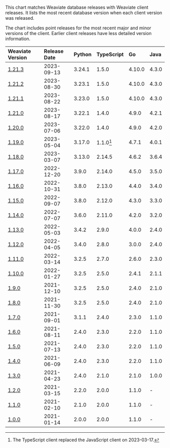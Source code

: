 This chart matches Weaviate database releases with Weaviate client releases. It
lists the most recent database version when each client version was released.

The chart includes point releases for the most recent major and minor versions
of the client. Earlier client releases have less detailed version information.


|Weaviate Version|Release Date|Python|TypeScript|Go|Java|
|:-|:-|:-|:-|:-|:-|
|[1.21.3](https://github.com/weaviate/weaviate/releases/tag/v1.21.3)|2023-09-13|3.24.1|1.5.0|4.10.0|4.3.0|
|[1.21.2](https://github.com/weaviate/weaviate/releases/tag/v1.21.2)|2023-08-30|3.23.1|1.5.0|4.10.0|4.3.0|
|[1.21.1](https://github.com/weaviate/weaviate/releases/tag/v1.21.1)|2023-08-22|3.23.0|1.5.0|4.10.0|4.3.0|
|[1.21.0](https://github.com/weaviate/weaviate/releases/tag/v1.21.0)|2023-08-17|3.22.1|1.4.0|4.9.0|4.2.1|
|[1.20.0](https://github.com/weaviate/weaviate/releases/tag/v1.20.0)|2023-07-06|3.22.0|1.4.0|4.9.0|4.2.0|
|[1.19.0](https://github.com/weaviate/weaviate/releases/tag/v1.19.0)|2023-05-04|3.17.0|1.1.0[^1]|4.7.1|4.0.1|
|[1.18.0](https://github.com/weaviate/weaviate/releases/tag/v1.18.0)|2023-03-07|3.13.0|2.14.5|4.6.2|3.6.4|
|[1.17.0](https://github.com/weaviate/weaviate/releases/tag/v1.17.0)|2022-12-20|3.9.0|2.14.0|4.5.0|3.5.0|
|[1.16.0](https://github.com/weaviate/weaviate/releases/tag/v1.16.0)|2022-10-31|3.8.0|2.13.0|4.4.0|3.4.0|
|[1.15.0](https://github.com/weaviate/weaviate/releases/tag/v1.15.0)|2022-09-07|3.8.0|2.12.0|4.3.0|3.3.0|
|[1.14.0](https://github.com/weaviate/weaviate/releases/tag/v1.14.0)|2022-07-07|3.6.0|2.11.0|4.2.0|3.2.0|
|[1.13.0](https://github.com/weaviate/weaviate/releases/tag/v1.13.0)|2022-05-03|3.4.2|2.9.0|4.0.0|2.4.0|
|[1.12.0](https://github.com/weaviate/weaviate/releases/tag/v1.12.0)|2022-04-05|3.4.0|2.8.0|3.0.0|2.4.0|
|[1.11.0](https://github.com/weaviate/weaviate/releases/tag/v1.11.0)|2022-03-14|3.2.5|2.7.0|2.6.0|2.3.0|
|[1.10.0](https://github.com/weaviate/weaviate/releases/tag/v1.10.0)|2022-01-27|3.2.5|2.5.0|2.4.1|2.1.1|
|[1.9.0](https://github.com/weaviate/weaviate/releases/tag/v1.9.0)|2021-12-10|3.2.5|2.5.0|2.4.0|2.1.0|
|[1.8.0](https://github.com/weaviate/weaviate/releases/tag/v1.8.0)|2021-11-30|3.2.5|2.5.0|2.4.0|2.1.0|
|[1.7.0](https://github.com/weaviate/weaviate/releases/tag/v1.7.0)|2021-09-01|3.1.1|2.4.0|2.3.0|1.1.0|
|[1.6.0](https://github.com/weaviate/weaviate/releases/tag/v1.6.0)|2021-08-11|2.4.0|2.3.0|2.2.0|1.1.0|
|[1.5.0](https://github.com/weaviate/weaviate/releases/tag/v1.5.0)|2021-07-13|2.4.0|2.3.0|2.2.0|1.1.0|
|[1.4.0](https://github.com/weaviate/weaviate/releases/tag/v1.4.0)|2021-06-09|2.4.0|2.3.0|2.2.0|1.1.0|
|[1.3.0](https://github.com/weaviate/weaviate/releases/tag/v1.3.0)|2021-04-23|2.4.0|2.1.0|2.1.0|1.0.0|
|[1.2.0](https://github.com/weaviate/weaviate/releases/tag/v1.2.0)|2021-03-15|2.2.0|2.0.0|1.1.0|-|
|[1.1.0](https://github.com/weaviate/weaviate/releases/tag/v1.1.0)|2021-02-10|2.1.0|2.0.0|1.1.0|-|
|[1.0.0](https://github.com/weaviate/weaviate/releases/tag/v1.0.0)|2021-01-14|2.0.0|2.0.0|1.1.0|-|

[^1]: The TypeScript client replaced the JavaScript client on 2023-03-17.
